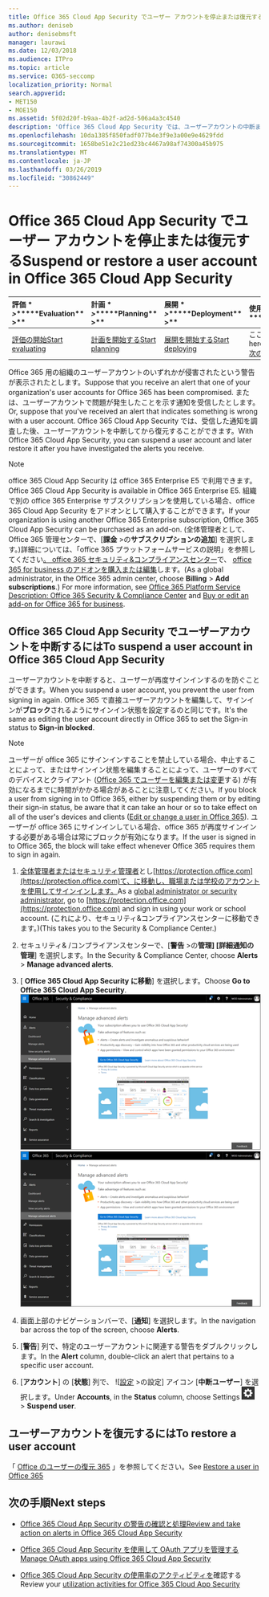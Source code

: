 ```yaml
---
title: Office 365 Cloud App Security でユーザー アカウントを停止または復元する
ms.author: deniseb
author: denisebmsft
manager: laurawi
ms.date: 12/03/2018
ms.audience: ITPro
ms.topic: article
ms.service: O365-seccomp
localization_priority: Normal
search.appverid:
- MET150
- MOE150
ms.assetid: 5f02d20f-b9aa-4b2f-ad2d-506a4a3c4540
description: 'Office 365 Cloud App Security では、ユーザーアカウントの中断または停止解除を行うことができるガバナンスアクションがあります。 '
ms.openlocfilehash: 10da1385f850fadf077b4e3f9e3a00e9e4629fdd
ms.sourcegitcommit: 1658be51e2c21ed23bc4467a98af74300a45b975
ms.translationtype: MT
ms.contentlocale: ja-JP
ms.lasthandoff: 03/26/2019
ms.locfileid: "30862449"
---
```

# <a name="suspend-or-restore-a-user-account-in-office-365-cloud-app-security"></a><span data-ttu-id="1b36c-103">Office 365 Cloud App Security でユーザー アカウントを停止または復元する</span><span class="sxs-lookup"><span data-stu-id="1b36c-103">Suspend or restore a user account in Office 365 Cloud App Security</span></span>

|<span data-ttu-id="1b36c-104">評価 \* *\>*\*</span><span class="sxs-lookup"><span data-stu-id="1b36c-104">\*\*\*\*Evaluation\*\* \>\*\*</span></span>|<span data-ttu-id="1b36c-105">計画 \* *\>*\*</span><span class="sxs-lookup"><span data-stu-id="1b36c-105">\*\*\*\*Planning\*\* \>\*\*</span></span>|<span data-ttu-id="1b36c-106">展開 \* *\>*\*</span><span class="sxs-lookup"><span data-stu-id="1b36c-106">\*\*\*\*Deployment\*\* \>\*\*</span></span>|<span data-ttu-id="1b36c-107">使用率 \* \* \* \*</span><span class="sxs-lookup"><span data-stu-id="1b36c-107">\*\*\*\*Utilization\*\*\*\*</span></span>|
|:-----|:-----|:-----|:-----|
|[<span data-ttu-id="1b36c-108">評価の開始</span><span class="sxs-lookup"><span data-stu-id="1b36c-108">Start evaluating</span></span>](office-365-cas-overview.md) <br/> |[<span data-ttu-id="1b36c-109">計画を開始する</span><span class="sxs-lookup"><span data-stu-id="1b36c-109">Start planning</span></span>](get-ready-for-office-365-cas.md) <br/> |[<span data-ttu-id="1b36c-110">展開を開始する</span><span class="sxs-lookup"><span data-stu-id="1b36c-110">Start deploying</span></span>](turn-on-office-365-cas.md) <br/> |<span data-ttu-id="1b36c-111">ここでは、</span><span class="sxs-lookup"><span data-stu-id="1b36c-111">You are here!</span></span>  <br/> [<span data-ttu-id="1b36c-112">次の手順</span><span class="sxs-lookup"><span data-stu-id="1b36c-112">Next steps</span></span>](#next-steps)<br/> |
   
<span data-ttu-id="1b36c-113">Office 365 用の組織のユーザーアカウントのいずれかが侵害されたという警告が表示されたとします。</span><span class="sxs-lookup"><span data-stu-id="1b36c-113">Suppose that you receive an alert that one of your organization's user accounts for Office 365 has been compromised.</span></span> <span data-ttu-id="1b36c-114">または、ユーザーアカウントで問題が発生したことを示す通知を受信したとします。</span><span class="sxs-lookup"><span data-stu-id="1b36c-114">Or, suppose that you've received an alert that indicates something is wrong with a user account.</span></span> <span data-ttu-id="1b36c-115">Office 365 Cloud App Security では、受信した通知を調査した後、ユーザーアカウントを中断してから復元することができます。</span><span class="sxs-lookup"><span data-stu-id="1b36c-115">With Office 365 Cloud App Security, you can suspend a user account and later restore it after you have investigated the alerts you receive.</span></span>
  
> [!NOTE]
> <span data-ttu-id="1b36c-116">office 365 Cloud App Security は office 365 Enterprise E5 で利用できます。</span><span class="sxs-lookup"><span data-stu-id="1b36c-116">Office 365 Cloud App Security is available in Office 365 Enterprise E5.</span></span> <span data-ttu-id="1b36c-117">組織で別の office 365 Enterprise サブスクリプションを使用している場合、office 365 Cloud App Security をアドオンとして購入することができます。</span><span class="sxs-lookup"><span data-stu-id="1b36c-117">If your organization is using another Office 365 Enterprise subscription, Office 365 Cloud App Security can be purchased as an add-on.</span></span> <span data-ttu-id="1b36c-118">(全体管理者として、Office 365 管理センターで、[**課金** \>の**サブスクリプションの追加**] を選択します。)詳細については、「office 365 プラットフォームサービスの説明」を参照してください[。 office 365 セキュリティ&amp;コンプライアンスセンター](https://technet.microsoft.com/en-us/library/dn933793.aspx)で、 [office 365 for business のアドオンを購入または編集](https://support.office.com/article/4e7b57d6-b93b-457d-aecd-0ea58bff07a6)します。</span><span class="sxs-lookup"><span data-stu-id="1b36c-118">(As a global administrator, in the Office 365 admin center, choose **Billing** \> **Add subscriptions**.) For more information, see [Office 365 Platform Service Description: Office 365 Security &amp; Compliance Center](https://technet.microsoft.com/en-us/library/dn933793.aspx) and [Buy or edit an add-on for Office 365 for business](https://support.office.com/article/4e7b57d6-b93b-457d-aecd-0ea58bff07a6).</span></span> 
  
## <a name="to-suspend-a-user-account-in-office-365-cloud-app-security"></a><span data-ttu-id="1b36c-119">Office 365 Cloud App Security でユーザーアカウントを中断するには</span><span class="sxs-lookup"><span data-stu-id="1b36c-119">To suspend a user account in Office 365 Cloud App Security</span></span>

<span data-ttu-id="1b36c-120">ユーザーアカウントを中断すると、ユーザーが再度サインインするのを防ぐことができます。</span><span class="sxs-lookup"><span data-stu-id="1b36c-120">When you suspend a user account, you prevent the user from signing in again.</span></span> <span data-ttu-id="1b36c-121">Office 365 で直接ユーザーアカウントを編集して、サインインが**ブロック**されるようにサインイン状態を設定するのと同じです。</span><span class="sxs-lookup"><span data-stu-id="1b36c-121">It's the same as editing the user account directly in Office 365 to set the Sign-in status to **Sign-in blocked**.</span></span>
  
> [!NOTE]
> <span data-ttu-id="1b36c-122">ユーザーが office 365 にサインインすることを禁止している場合、中止することによって、またはサインイン状態を編集することによって、ユーザーのすべてのデバイスとクライアント ([Office 365 でユーザーを編集または変更](https://support.office.com/article/42BB3F17-8F9D-4182-B434-5F1C8024E614#SingleUserPreview)する) が有効になるまでに時間がかかる場合があることに注意してください。</span><span class="sxs-lookup"><span data-stu-id="1b36c-122">If you block a user from signing in to Office 365, either by suspending them or by editing their sign-in status, be aware that it can take an hour or so to take effect on all of the user's devices and clients ([Edit or change a user in Office 365](https://support.office.com/article/42BB3F17-8F9D-4182-B434-5F1C8024E614#SingleUserPreview)).</span></span> <span data-ttu-id="1b36c-123">ユーザーが office 365 にサインインしている場合、office 365 が再度サインインする必要がある場合は常にブロックが有効になります。</span><span class="sxs-lookup"><span data-stu-id="1b36c-123">If the user is signed in to Office 365, the block will take effect whenever Office 365 requires them to sign in again.</span></span> 
  
1. <span data-ttu-id="1b36c-124">[全体管理者またはセキュリティ管理者](permissions-in-the-security-and-compliance-center.md)とし[https://protection.office.com](https://protection.office.com)て、に移動し、職場または学校のアカウントを使用してサインインします。</span><span class="sxs-lookup"><span data-stu-id="1b36c-124">As a [global administrator or security administrator](permissions-in-the-security-and-compliance-center.md), go to [https://protection.office.com](https://protection.office.com) and sign in using your work or school account.</span></span> <span data-ttu-id="1b36c-125">(これにより、セキュリティ&amp;コンプライアンスセンターに移動できます。)</span><span class="sxs-lookup"><span data-stu-id="1b36c-125">(This takes you to the Security &amp; Compliance Center.)</span></span> 
    
2. <span data-ttu-id="1b36c-126">セキュリティ&amp; /コンプライアンスセンターで、[**警告** \>の**管理] [詳細通知の管理**] を選択します。</span><span class="sxs-lookup"><span data-stu-id="1b36c-126">In the Security &amp; Compliance Center, choose **Alerts** \> **Manage advanced alerts**.</span></span>
    
3. <span data-ttu-id="1b36c-127">[ **Office 365 Cloud App Security に移動**] を選択します。</span><span class="sxs-lookup"><span data-stu-id="1b36c-127">Choose **Go to Office 365 Cloud App Security**.</span></span><br><span data-ttu-id="1b36c-128">![セキュリティ&amp; /コンプライアンスセンターで、[高度な通知の管理] を選択して Office 365 Cloud App Security に移動します。](media/958632d4-03e3-4ade-8e22-d5509db6fca7.png)</span><span class="sxs-lookup"><span data-stu-id="1b36c-128">![In the Security &amp; Compliance Center, choose Manage Advanced Alerts to go to Office 365 Cloud App Security](media/958632d4-03e3-4ade-8e22-d5509db6fca7.png)</span></span><br>
  
4. <span data-ttu-id="1b36c-129">画面上部のナビゲーションバーで、[**通知**] を選択します。</span><span class="sxs-lookup"><span data-stu-id="1b36c-129">In the navigation bar across the top of the screen, choose **Alerts**.</span></span>
    
5. <span data-ttu-id="1b36c-130">[**警告**] 列で、特定のユーザーアカウントに関連する警告をダブルクリックします。</span><span class="sxs-lookup"><span data-stu-id="1b36c-130">In the **Alert** column, double-click an alert that pertains to a specific user account.</span></span> 
    
6. <span data-ttu-id="1b36c-131">[**アカウント**] の [**状態**] 列で、 ![[設定](media/e01b75cc-b28f-4b83-8f86-b1b13dc27ab2.png) \>の設定] アイコン [**中断ユーザー**] を選択します。</span><span class="sxs-lookup"><span data-stu-id="1b36c-131">Under **Accounts**, in the **Status** column, choose Settings ![settings icon](media/e01b75cc-b28f-4b83-8f86-b1b13dc27ab2.png) \> **Suspend user**.</span></span>
    
## <a name="to-restore-a-user-account"></a><span data-ttu-id="1b36c-132">ユーザーアカウントを復元するには</span><span class="sxs-lookup"><span data-stu-id="1b36c-132">To restore a user account</span></span>

<span data-ttu-id="1b36c-133">「 [Office のユーザーの復元 365](https://support.office.com/article/2c261e42-5dd1-48b0-845f-2a016d29cfc1) 」を参照してください。</span><span class="sxs-lookup"><span data-stu-id="1b36c-133">See [Restore a user in Office 365](https://support.office.com/article/2c261e42-5dd1-48b0-845f-2a016d29cfc1)</span></span>
  
## <a name="next-steps"></a><span data-ttu-id="1b36c-134">次の手順</span><span class="sxs-lookup"><span data-stu-id="1b36c-134">Next steps</span></span>

- [<span data-ttu-id="1b36c-135">Office 365 Cloud App Security の警告の確認と処理</span><span class="sxs-lookup"><span data-stu-id="1b36c-135">Review and take action on alerts in Office 365 Cloud App Security</span></span>](review-office-365-cas-alerts.md)
    
- [<span data-ttu-id="1b36c-136">Office 365 Cloud App Security を使用して OAuth アプリを管理する</span><span class="sxs-lookup"><span data-stu-id="1b36c-136">Manage OAuth apps using Office 365 Cloud App Security</span></span>](manage-app-permissions-in-ocas.md)
    
- <span data-ttu-id="1b36c-137">[Office 365 Cloud App Security の使用率のアクティビティを](utilization-activities-for-ocas.md)確認する</span><span class="sxs-lookup"><span data-stu-id="1b36c-137">Review your [utilization activities for Office 365 Cloud App Security](utilization-activities-for-ocas.md)</span></span>
    

